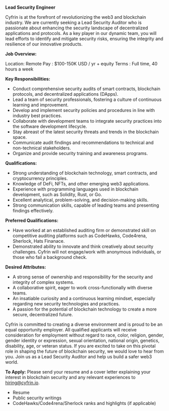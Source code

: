 **Lead Security Engineer**

Cyfrin is at the forefront of revolutionizing the web3 and blockchain industry. We are currently seeking a Lead Security Auditor who is passionate about enhancing the security landscape of decentralized applications and protocols. As a key player in our dynamic team, you will lead efforts to identify and mitigate security risks, ensuring the integrity and resilience of our innovative products.

**Job Overview:**

Location: Remote
Pay : $100-150K USD / yr + equity
Terms : Full time, 40 hours a week

**Key Responsibilities:**

-   Conduct comprehensive security audits of smart contracts, blockchain protocols, and decentralized applications (DApps).
-   Lead a team of security professionals, fostering a culture of continuous learning and improvement.
-   Develop and implement security policies and procedures in line with industry best practices.
-   Collaborate with development teams to integrate security practices into the software development lifecycle.
-   Stay abreast of the latest security threats and trends in the blockchain space.
-   Communicate audit findings and recommendations to technical and non-technical stakeholders.
-   Organize and provide security training and awareness programs.
  
**Qualifications:**

-   Strong understanding of blockchain technology, smart contracts, and cryptocurrency principles.
-   Knowledge of DeFi, NFTs, and other emerging web3 applications.
-   Experience with programming languages used in blockchain development, such as Solidity, Rust, or Go.
-   Excellent analytical, problem-solving, and decision-making skills.
-   Strong communication skills, capable of leading teams and presenting findings effectively.
  
**Preferred Qualifications:**

-   Have worked at an established auditing firm or demonstrated skill on competitive auditing platforms such as CodeHawks, Code4rena,  Sherlock, Hats Finanace.
-   Demonstrated ability to innovate and think creatively about security challenges.
Cyfrin will not engage/work with anonymous individuals, or those who fail a background check.

**Desired Attributes:**

-   A strong sense of ownership and responsibility for the security and integrity of complex systems.
-   A collaborative spirit, eager to work cross-functionally with diverse teams.
-   An insatiable curiosity and a continuous learning mindset, especially regarding new security technologies and practices.
-   A passion for the potential of blockchain technology to create a more secure, decentralized future.
  
Cyfrin is committed to creating a diverse environment and is proud to be an equal opportunity employer. All qualified applicants will receive consideration for employment without regard to race, color, religion, gender, gender identity or expression, sexual orientation, national origin, genetics, disability, age, or veteran status.
If you are excited to take on this pivotal role in shaping the future of blockchain security, we would love to hear from you. Join us as a Lead Security Auditor and help us build a safer web3 world.

**To Apply:** Please send your resume and a cover letter explaining your interest in blockchain security and any relevant experiences to hiring@cyfrin.io.

- Resume
- Public security writings
- CodeHawks/Code4rena/Sherlock ranks and highlights (if applicable)
